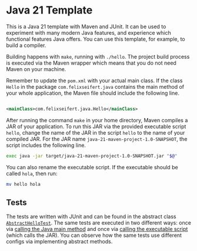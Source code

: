 # Java 21 Template

This is a Java 21 template with Maven and JUnit. It can be used to experiment with many modern Java
features, and experience which functional features Java offers. You can use this template, for
example, to build a compiler.

Building happens with `make`, running with `./hello`. The project build process is executed via the
Maven wrapper which means that you do not need Maven on your machine.

Remember to update the `pom.xml` with your actual main class. If the class `Hello` in the
package `com.felixseifert.java` contains the main method of your whole application, the Maven file
should include the following line.

```xml

<mainClass>com.felixseifert.java.Hello</mainClass>
```

After running the command `make` in your home directory, Maven compiles a JAR of your application.
To run this JAR via the provided executable script `hello`, change the name of the JAR in the
script `hello` to the name of your compiled JAR. For the JAR name
`java-21-maven-project-1.0-SNAPSHOT`, the script includes the following line.

```bash
exec java -jar target/java-21-maven-project-1.0-SNAPSHOT.jar "$@"
```

You can also rename the executable script. If the executable should be called `hola`, then run:

```bash
mv hello hola
```

## Tests

The tests are written with JUnit and can be found in the abstract class
[`AbstractHelloTest`](src/test/java/com/felixseifert/java/AbstractHelloTest.java). The same tests
are executed in two different ways: once via
[calling the Java main method](src/test/java/com/felixseifert/java/HelloJavaTest.java) and once via
[calling the executable script](src/test/java/com/felixseifert/java/HelloCmdTest.java) (which calls
the JAR). You can observe how the same tests use different configs via implementing abstract
methods.
